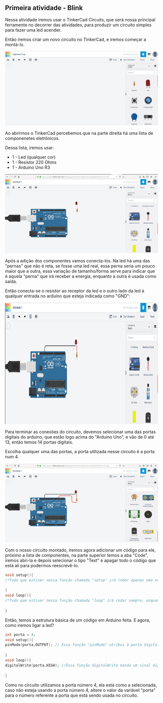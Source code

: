 ## Primeira atividade - Blink
Nessa atividade iremos usar o TinkerCad Circuits, que será nossa principal ferramente no decorrer das atividades, para produzir um circuito simples para fazer uma led acender.

Então iremos criar um novo circuito no TinkerCad, e iremos começar a montá-lo.

<img src = "../Imgs/atv1_1.png"/>

Ao abrirmos o TinkerCad percebemos que na parte direita há uma lista de componenetes eletrônicos.

Dessa lista, iremos usar:
* 1 - Led (qualquer cor)
* 1 - Resistor 220 Ohms
* 1 - Arduino Uno R3

<img src = "../Imgs/atv1_2.png"/>

Após a adição dos componentes vamos conecta-lós. Na led há uma das "pernas" que não é reta, se fosse uma led real, essa perna seria um pouco maior que a outra, essa variação de tamanho/forma serve para indicar que é aquela "perna" que irá receber a energia, enquanto a outra é usada como saída. 

Então conecta-se o resistor ao receptor da led e o outro lado da led à qualquer entrada no arduino que esteja indicada como "GND":

<img src = "../Imgs/atv1_3.png" height="400" widht ="400"/>

Para terminar as conexões do circuito, devemos selecionar uma das portas digitais do arduino, que estão logo acima do "Arduino Uno", e vão de 0 até 13, então temos 14 portas digitais. 

Escolha qualquer uma das portas, a porta utilizada nesse circuito é a porta num 4.

<img src = "../Imgs/atv1_4.png"/>

Com o nosso circuito montado, iremos agora adicionar um código para ele, próximo a lista de componentes, na parte superior temos a aba "Code", iremos abri-la e depois selecionar o tipo "Text" e apagar todo o código que está ali para podermos reescrevê-lo.
```C
void setup(){
/*Tudo que estiver nessa função chamada "setup" irá rodar apenas uma vez*/ 

}
void loop(){
/*Tudo que estiver nessa função chamada "loop" irá rodar sempre, enquanto o circuito estiver ligado*/

}
```
Então, temos a estrutura básica de um código em Arduino feita. E agora, como iremos ligar a led?
```C
int porta = 4;
void setup(){
pinMode(porta,OUTPUT); // Essa função "pinMode" atribui à porta digital selecionada a função de saída.

}
void loop(){
digitalWrite(porta,HIGH); //Essa função digitalWrite manda um sinal digital de 1 ou 0, para a porta selecionada.

}
```
Como no circuito utilizamos a porta número 4, ela está como a selecionada, caso não esteja usando a porta número 4, altere o valor da variável "porta" para o número referente a porta que está sendo usada no circuito.